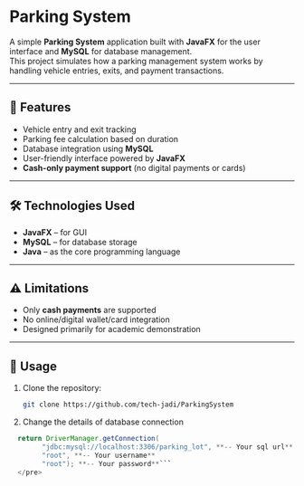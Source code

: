 # Parking System

A simple **Parking System** application built with **JavaFX** for the user interface and **MySQL** for database management.  
This project simulates how a parking management system works by handling vehicle entries, exits, and payment transactions.

---

## 🚗 Features

- Vehicle entry and exit tracking
- Parking fee calculation based on duration
- Database integration using **MySQL**
- User-friendly interface powered by **JavaFX**
- **Cash-only payment support** (no digital payments or cards)

---

## 🛠️ Technologies Used

- **JavaFX** – for GUI
- **MySQL** – for database storage
- **Java** – as the core programming language

---

## ⚠️ Limitations

- Only **cash payments** are supported
- No online/digital wallet/card integration
- Designed primarily for academic demonstration

---

## 📘 Usage

1. Clone the repository:

   ```bash
   git clone https://github.com/tech-jadi/ParkingSystem
   ```

2. Change the details of database connection

````java
  return DriverManager.getConnection(
        "jdbc:mysql://localhost:3306/parking_lot", **-- Your sql url**
        "root", **-- Your username**
        "root"); **-- Your password**```
  </pre>
````
